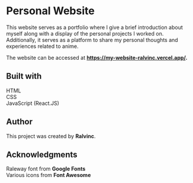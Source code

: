 # Personal Website

This website serves as a portfolio where I give a brief introduction about myself along with a display of the personal projects I worked on. Additionally, it serves as a platform to share my personal thoughts and experiences related to anime. 

The website can be accessed at **https://my-website-ralvinc.vercel.app/.**

## Built with

HTML \
CSS \
JavaScript (React.JS)

## Author

This project was created by **Ralvinc**.

## Acknowledgments

Raleway font from **Google Fonts** \
Various icons from **Font Awesome**
